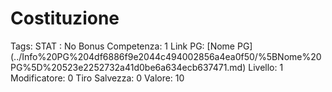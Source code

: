 # Costituzione

Tags: STAT
: No
Bonus Competenza: 1
Link PG: [Nome PG] (../Info%20PG%204df6886f9e2044c494002856a4ea0f50/%5BNome%20PG%5D%20523e2252732a41d0be6a634ecb637471.md)
Livello: 1
Modificatore: 0
Tiro Salvezza: 0
Valore: 10